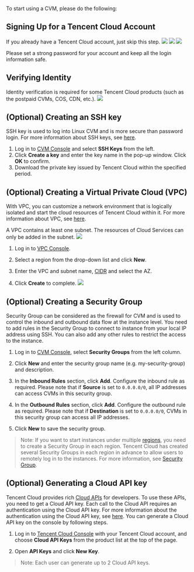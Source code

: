 To start using a CVM, please do the following:

## Signing Up for a Tencent Cloud Account

If you already have a Tencent Cloud account, just skip this step.
![](//mc.qcloudimg.com/static/img/323529f3a9239acde216b5689bd6849f/image.png)
![](//mc.qcloudimg.com/static/img/d3695860b17f7dc4d9447d5782cac5d2/image.png)
![](//mc.qcloudimg.com/static/img/5646fdd83971eefa821e21025d788939/image.png)

Please set a strong password for your account and keep all the login information safe.

## Verifying Identity

Identity verification is required for some Tencent Cloud products (such as the postpaid CVMs, COS, CDN, etc.). 
![](//mc.qcloudimg.com/static/img/dc9771468866bc768a7a9f7039799f06/image.png)

## (Optional) Creating an SSH key
SSH key is used to log into Linux CVM and is more secure than password login. For more information about SSH keys, see [here](/doc/product/213/6092).

1. Log in to [CVM Console](https://console.cloud.tencent.com/) and select **SSH Keys** from the left. 
2. Click **Create a key** and enter the key name in the pop-up window. Click **OK** to confirm. 
3. Download the private key issued by Tencent Cloud within the specified period. 

## (Optional) Creating a Virtual Private Cloud (VPC)

With VPC, you can customize a network environment that is logically isolated and start the cloud resources of Tencent Cloud within it. For more information about VPC, see [here](https://cloud.tencent.com/doc/product/215/535).

A VPC contains at least one subnet. The resources of Cloud Services can only be added in the subnet.
![](//mc.qcloudimg.com/static/img/1ebc65bc58bed092c41a12cde8f19452/image.png)

1. Log in to [VPC Console](https://console.cloud.tencent.com/vpc).

2. Select a region from the drop-down list and click **New**.

3. Enter the VPC and subnet name, [CIDR](https://cloud.tencent.com/doc/product/215/4925#cidr) and select the AZ. 

4. Click **Create** to complete. 
![](//mc.qcloudimg.com/static/img/1ebc65bc58bed092c41a12cde8f19452/image.png)

## (Optional) Creating a Security Group

Security Group can be considered as the firewall for CVM and is used to control the inbound and outbound data flow at the instance level. You need to add rules in the Security Group to connect to instance from your local IP address using SSH. You can also add any other rules to restrict the access to the instance.

1. Log in to [CVM Console](https://console.cloud.tencent.com/cvm), select **Security Groups** from the left column. 

2. Click **New** and enter the security group name (e.g. my-security-group) and description. 

3. In the **Inbound Rules** section, click **Add**. Configure the inbound rule as required. Please note that if **Source** is set to `0.0.0.0/0`, all IP addresses can access CVMs in this security group.

4. In the **Outbound Rules** section, click **Add**. Configure the outbound rule as required. Please note that if **Destination** is set to `0.0.0.0/0`, CVMs in this security group can access all IP addresses.

5. Click **New** to save the security group.

> Note: If you want to start instances under multiple [regions](/doc/product/213/6091), you need to create a Security Group in each region. Tencent Cloud has created several Security Groups in each region in advance to allow users to remotely log in to the instances. For more information, see [Security Group](/doc/product/213/5221).

## (Optional) Generating a Cloud API key

Tencent Cloud provides rich [Cloud APIs](https://cloud.tencent.com/product/api.html) for developers. To use these APIs, you need to get a Cloud API key. Each call to the Cloud API requires an authentication using the Cloud API key. For more information about the authentication using the Cloud API key, see [here](https://cloud.tencent.com/document/product/213/6984?lang=en). You can generate a Cloud API key on the console by following steps.

1. Log in to [Tencent Cloud Console](https://console.cloud.tencent.com/) with your Tencent Cloud account, and choose **Cloud API Keys** from the product list at the top of the page.

2. Open **API Keys** and click **New Key**.
> Note: Each user can generate up to 2 Cloud API keys.

